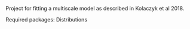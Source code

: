 Project for fitting a multiscale model as described in Kolaczyk et al 2018.

Required packages:  Distributions
